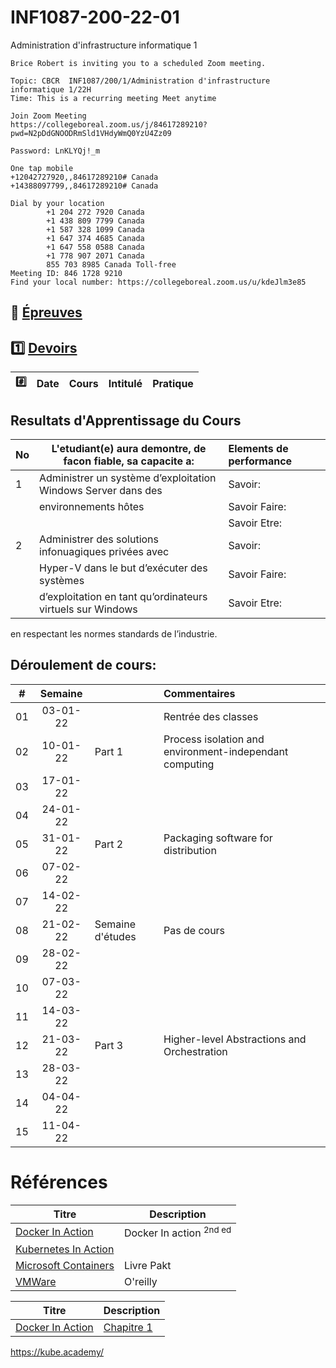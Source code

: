 # INF1087-200-22-01
Administration d'infrastructure informatique 1

```
Brice Robert is inviting you to a scheduled Zoom meeting.

Topic: CBCR  INF1087/200/1/Administration d'infrastructure informatique 1/22H
Time: This is a recurring meeting Meet anytime

Join Zoom Meeting
https://collegeboreal.zoom.us/j/84617289210?pwd=N2pDdGNOODRmSld1VHdyWmQ0YzU4Zz09

Password: LnKLYQj!_m

One tap mobile
+12042727920,,84617289210# Canada
+14388097799,,84617289210# Canada

Dial by your location
        +1 204 272 7920 Canada
        +1 438 809 7799 Canada
        +1 587 328 1099 Canada
        +1 647 374 4685 Canada
        +1 647 558 0588 Canada
        +1 778 907 2071 Canada
        855 703 8985 Canada Toll-free
Meeting ID: 846 1728 9210
Find your local number: https://collegeboreal.zoom.us/u/kdeJlm3e85
```


## :date: [Épreuves](.epreuves)

## :one: [Devoirs](Devoirs)

|:hash: | Date   | Cours                      | Intitulé                            |  Pratique                                                     |
|-------|--------|:---------------------------|:------------------------------------|:--------------------------------------------------------------|



## Resultats d'Apprentissage du Cours

|No|L'etudiant(e) aura demontre, de facon fiable, sa capacite a:      |          Elements de performance                               | 
|--|------------------------------------------------------------------|:---------------------------------------------------------------| 
| 1| Administrer un système d’exploitation Windows Server dans des    | Savoir:                                                        | 
|  | environnements hôtes                                             | Savoir Faire:                                                  | 
|  |                                                                  | Savoir Etre:                                                   | 
| 2| Administrer des solutions infonuagiques privées avec             | Savoir:                                                        | 
|  | Hyper-V dans le but d’exécuter des systèmes                      | Savoir Faire:                                                  | 
|  | d’exploitation en tant qu’ordinateurs virtuels sur Windows       | Savoir Etre:                                                   | 





en respectant les normes standards de l’industrie.


## Déroulement de cours:

|# | Semaine|                                          |     Commentaires                                                   |
|--|:------:|:-----------------------------------------|:-------------------------------------------------------------------|
|01|03-01-22|                                          | Rentrée des classes                                                |
|02|10-01-22| Part 1                                   | Process isolation and environment-independant computing            |
|03|17-01-22|                                          |                                                                    |
|04|24-01-22|                                          |                                                                    |
|05|31-01-22| Part 2                                   | Packaging software for distribution                                |
|06|07-02-22|                                          |                                                                    |
|07|14-02-22|                                          |                                                                    |
|08|21-02-22| Semaine d'études                         | Pas de cours                                                       |
|09|28-02-22|                                          |                                                                    |
|10|07-03-22|                                          |                                                                    |
|11|14-03-22|                                          |                                                                    |
|12|21-03-22| Part 3                                   | Higher-level Abstractions and Orchestration                        |
|13|28-03-22|                                          |                                                                    |
|14|04-04-22|                                          |                                                                    |
|15|11-04-22|                                          |                                                                    |


# Références


| Titre                                                                                      | Description                        |
|--------------------------------------------------------------------------------------------|------------------------------------|
| [Docker In Action](https://www.manning.com/books/docker-in-action-second-edition)          | Docker In action  <sup>2nd ed</sup>|
| [Kubernetes In Action](https://www.manning.com/books/kubernetes-in-action-second-edition)  |                                    |
| [Microsoft Containers](https://azure.microsoft.com/en-us/product-categories/containers)    | Livre Pakt                         |
| [VMWare](https://k8s.vmware.com/kubernetes-up-and-running)                                 | O'reilly                           |


| Titre | Description |
|-------|-------------|
| [Docker In Action](https://www.manning.com/books/docker-in-action-second-edition) | [Chapitre 1](https://livebook.manning.com/book/kubernetes-in-action/chapter-1) |


https://kube.academy/
